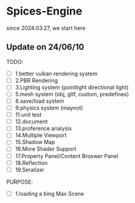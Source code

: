 # Spices-Engine
since 2024.03.27, we start here

## Update on 24/06/10

TODO:
- [ ] 1.better vulkan rendering system
- [ ] 2.PBR Rendering
- [ ] 3.Lighting system (pointlight directional light)
- [ ] 5.mesh system (obj, gltf, custom, predefines)
- [ ] 8.save/load system
- [ ] 9.physics system (maynot)
- [ ] 11.unit test
- [ ] 12.document
- [ ] 13.proference analysis
- [ ] 14.Multiple Viewport
- [ ] 15.Shadow Map
- [ ] 16.More Shader Support
- [ ] 17.Property Panel/Content Broswer Panel
- [ ] 18.Reflection
- [ ] 19.Seralizer

PURPOSE:
- [ ] 1.loading a bing Max Scene
